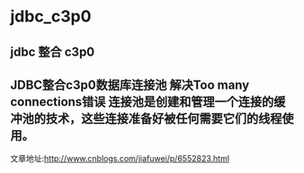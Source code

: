 # jdbc_c3p0
jdbc 整合 c3p0
------------------------------------------
  JDBC整合c3p0数据库连接池 解决Too many connections错误
  连接池是创建和管理一个连接的缓冲池的技术，这些连接准备好被任何需要它们的线程使用。
------------------------------------------
  
  文章地址:http://www.cnblogs.com/jiafuwei/p/6552823.html
